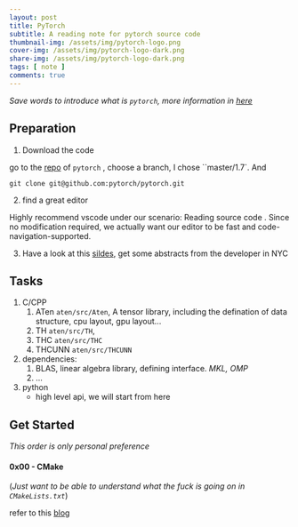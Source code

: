 ```yaml
---
layout: post
title: PyTorch
subtitle: A reading note for pytorch source code 
thumbnail-img: /assets/img/pytorch-logo.png
cover-img: /assets/img/pytorch-logo-dark.png
share-img: /assets/img/pytorch-logo-dark.png
tags: [ note ]
comments: true
---
```


*Save words to introduce what is `pytorch`, more information in [here]( https://github.com/pytorch/pytorch/tree/release/1.5)*

## Preparation

1. Download the code 

go to the [repo](https://github.com/pytorch/pytorch/tree/release/1.5) of `pytorch` , choose a branch, I chose ``master/1.7`. And 

```shell
git clone git@github.com:pytorch/pytorch.git
```

2. find a great editor

Highly recommend vscode under our scenario: Reading source code . Since no modification required, we actually want our editor to be fast and code-navigation-supported.

3. Have a look at this [sildes](http://blog.ezyang.com/2019/05/pytorch-internals/), get some abstracts from the developer in NYC



## Tasks

1. C/CPP
   1. ATen `aten/src/Aten`, A tensor library, including the defination of data structure, cpu layout, gpu layout...
   2. TH  `aten/src/TH`, 
   3. THC  `aten/src/THC`
   4. THCUNN  `aten/src/THCUNN`
2. dependencies: 
   1. BLAS, linear algebra library, defining interface. *MKL, OMP* 
   2. …
3. python
   * high level api, we will start from here



## Get Started

*This order is only personal preference* 

#### 0x00 - CMake

(*Just want to be able to understand what the fuck is going on in `CMakeLists.txt`*)

refer to this [blog](../2020-07-23-fast-dive-into-cmake) 